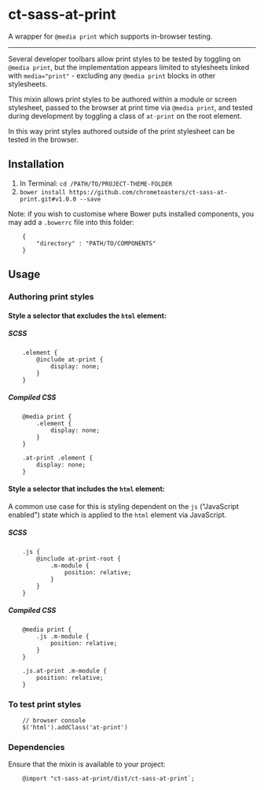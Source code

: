 ct-sass-at-print
================

A wrapper for `@media print` which supports in-browser testing.

---

Several developer toolbars allow print styles to be tested by toggling on `@media print`, but the implementation appears limited to stylesheets linked with `media="print"` - excluding any `@media print` blocks in other stylesheets.

This mixin allows print styles to be authored within a module or screen stylesheet, passed to the browser at print time via `@media print`, and tested during development by toggling a class of `at-print` on the root element.

In this way print styles authored outside of the print stylesheet can be tested in the browser.

## Installation

1. In Terminal: `cd /PATH/TO/PROJECT-THEME-FOLDER`
1. `bower install https://github.com/chrometoasters/ct-sass-at-print.git#v1.0.0 --save`

Note: if you wish to customise where Bower puts installed components, you may add a `.bowerrc` file into this folder:

        {
            "directory" : "PATH/TO/COMPONENTS"
        }

## Usage

### Authoring print styles

#### Style a selector that excludes the `html` element:

##### SCSS

        .element {
            @include at-print {
                display: none;
            }
        }
        
##### Compiled CSS

        @media print {
            .element {
                display: none;
            }
        }
        
        .at-print .element {
            display: none;
        }
        
#### Style a selector that includes the `html` element:

A common use case for this is styling dependent on the `js` ("JavaScript enabled") state which is applied to the `html` element via JavaScript.

##### SCSS

        .js {
            @include at-print-root {
                .m-module {
                    position: relative;
                }
            }
        }

##### Compiled CSS

        @media print {
            .js .m-module {
                position: relative;
            }
        }

        .js.at-print .m-module {
            position: relative;
        }

### To test print styles

        // browser console
        $('html').addClass('at-print')
  
### Dependencies

Ensure that the mixin is available to your project:

        @import "ct-sass-at-print/dist/ct-sass-at-print`;

